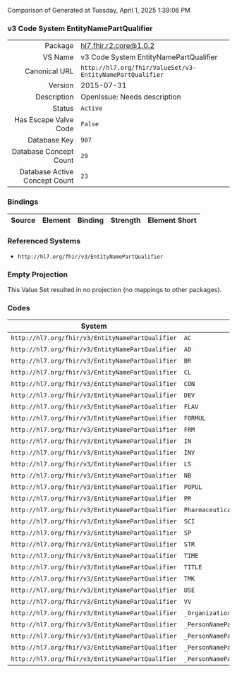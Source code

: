 Comparison of 
Generated at Tuesday, April 1, 2025 1:39:06 PM

### v3 Code System EntityNamePartQualifier

|      |     |
| ---: | --- |
| Package | hl7.fhir.r2.core@1.0.2 |
| VS Name | v3 Code System EntityNamePartQualifier |
| Canonical URL | `http://hl7.org/fhir/ValueSet/v3-EntityNamePartQualifier` |
| Version | 2015-07-31 |
| Description | OpenIssue: Needs description |
| Status | `Active` |
| Has Escape Valve Code | `False` |
| Database Key | `907` |
| Database Concept Count | `29` |
| Database Active Concept Count | `23` |
### Bindings

| Source | Element | Binding | Strength | Element Short |
| ------ | ------- | ------- | -------- | ------------- |

### Referenced Systems

* `http://hl7.org/fhir/v3/EntityNamePartQualifier`
### Empty Projection

This Value Set resulted in no projection (no mappings to other packages).

### Codes

| System | Code | Display |
| ------ | ---- | ------- |
| `http://hl7.org/fhir/v3/EntityNamePartQualifier` | `AC` | academic |
| `http://hl7.org/fhir/v3/EntityNamePartQualifier` | `AD` | adopted |
| `http://hl7.org/fhir/v3/EntityNamePartQualifier` | `BR` | birth |
| `http://hl7.org/fhir/v3/EntityNamePartQualifier` | `CL` | callme |
| `http://hl7.org/fhir/v3/EntityNamePartQualifier` | `CON` | container name |
| `http://hl7.org/fhir/v3/EntityNamePartQualifier` | `DEV` | device name |
| `http://hl7.org/fhir/v3/EntityNamePartQualifier` | `FLAV` | FlavorName |
| `http://hl7.org/fhir/v3/EntityNamePartQualifier` | `FORMUL` | FormulationPartName |
| `http://hl7.org/fhir/v3/EntityNamePartQualifier` | `FRM` | form name |
| `http://hl7.org/fhir/v3/EntityNamePartQualifier` | `IN` | initial |
| `http://hl7.org/fhir/v3/EntityNamePartQualifier` | `INV` | invented name |
| `http://hl7.org/fhir/v3/EntityNamePartQualifier` | `LS` | Legal status |
| `http://hl7.org/fhir/v3/EntityNamePartQualifier` | `NB` | nobility |
| `http://hl7.org/fhir/v3/EntityNamePartQualifier` | `POPUL` | TargetPopulationName |
| `http://hl7.org/fhir/v3/EntityNamePartQualifier` | `PR` | professional |
| `http://hl7.org/fhir/v3/EntityNamePartQualifier` | `PharmaceuticalEntityNamePartQualifiers` | PharmaceuticalEntityNamePartQualifiers |
| `http://hl7.org/fhir/v3/EntityNamePartQualifier` | `SCI` | scientific name |
| `http://hl7.org/fhir/v3/EntityNamePartQualifier` | `SP` | spouse |
| `http://hl7.org/fhir/v3/EntityNamePartQualifier` | `STR` | strength name |
| `http://hl7.org/fhir/v3/EntityNamePartQualifier` | `TIME` | TimeOrPeriodName |
| `http://hl7.org/fhir/v3/EntityNamePartQualifier` | `TITLE` | title |
| `http://hl7.org/fhir/v3/EntityNamePartQualifier` | `TMK` | trademark name |
| `http://hl7.org/fhir/v3/EntityNamePartQualifier` | `USE` | intended use name |
| `http://hl7.org/fhir/v3/EntityNamePartQualifier` | `VV` | voorvoegsel |
| `http://hl7.org/fhir/v3/EntityNamePartQualifier` | `_OrganizationNamePartQualifier` | OrganizationNamePartQualifier |
| `http://hl7.org/fhir/v3/EntityNamePartQualifier` | `_PersonNamePartAffixTypes` | PersonNamePartAffixTypes |
| `http://hl7.org/fhir/v3/EntityNamePartQualifier` | `_PersonNamePartChangeQualifier` | PersonNamePartChangeQualifier |
| `http://hl7.org/fhir/v3/EntityNamePartQualifier` | `_PersonNamePartMiscQualifier` | PersonNamePartMiscQualifier |
| `http://hl7.org/fhir/v3/EntityNamePartQualifier` | `_PersonNamePartQualifier` | PersonNamePartQualifier |
